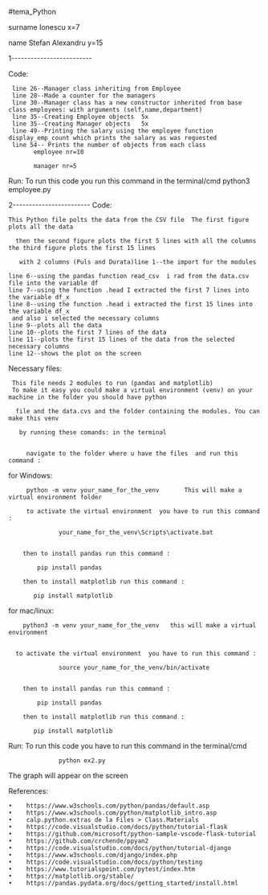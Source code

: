 #tema_Python

 surname Ionescu x=7
 
 name  Stefan Alexandru  y=15
 
 1-------------------------
 
 Code:
 
     line 26--Manager class inheriting from Employee
     line 28--Made a counter for the managers
     line 30--Manager class has a new constructor inherited from base class employees: with arguments (self,name,department)
     line 35--Creating Employee objects  5x 
     line 35--Creating Manager objects   5x
     line 49--Printing the salary using the employee function display_emp_count which prints the salary as was requested 
     line 54-- Prints the number of objects from each class   
           employee nr=10
            
           manager nr=5
           
Run: To run this code you run this command in the terminal/cmd python3 employee.py
    
   2------------------------
Code: 

    This Python file polts the data from the CSV file  The first figure plots all the data
    
      then the second figure plots the first 5 lines with all the columns the third figure plots the first 15 lines
      
       with 2 columns (Puls and Durata)line 1--the import for the modules
    
    line 6--using the pandas function read_csv  i rad from the data.csv file into the variable df
    line 7--using the function .head I extracted the first 7 lines into the variable df_x   
    line 8--using the function .head i extracted the first 15 lines into the variable df_x 
     and also i selected the necessary columns
    line 9--plots all the data    
    line 10--plots the first 7 lines of the data
    line 11--plots the first 15 lines of the data from the selected necessary columns
    line 12--shows the plot on the screen
   
Necessary files: 

     This file needs 2 modules to run (pandas and matplotlib) 
     To make it easy you could make a virtual environment (venv) on your machine in the folder you should have python
     
      file and the data.cvs and the folder containing the modules. You can make this venv 
      
       by running these comands: in the terminal
       
       
         navigate to the folder where u have the files  and run this command :
         
 for Windows: 
         
         python -m venv your_name_for_the_venv       This will make a virtual environment folder  
         
         to activate the virtual environment  you have to run this command :
         
                  your_name_for_the_venv\Scripts\activate.bat
                  
                  
        then to install pandas run this command :
        
            pip install pandas 
            
        then to install matplotlib run this command :
        
           pip install matplotlib    
         
for mac/linux:

        python3 -m venv your_name_for_the_venv   this will make a virtual environment
         
                 
      to activate the virtual environment  you have to run this command :
         
                  source your_name_for_the_venv/bin/activate  
                  
                  
        then to install pandas run this command :
        
            pip install pandas 
            
        then to install matplotlib run this command :
        
           pip install matplotlib 
           
           
Run:
    To run this code you have to  run this command in the terminal/cmd

                  python ex2.py          
                   
The graph will appear on the screen    
                  
     

References:

    •    https://www.w3schools.com/python/pandas/default.asp
    •    https://www.w3schools.com/python/matplotlib_intro.asp 
    •    calp.python.extras de la Files > Class.Materials 
    •    https://code.visualstudio.com/docs/python/tutorial-flask
    •    https://github.com/microsoft/python-sample-vscode-flask-tutorial 
    •    https://github.com/crchende/ppyan2 
    •    https://code.visualstudio.com/docs/python/tutorial-django 
    •    https://www.w3schools.com/django/index.php 
    •    https://code.visualstudio.com/docs/python/testing
    •    https://www.tutorialspoint.com/pytest/index.htm
    •    https://matplotlib.org/stable/
    •    https://pandas.pydata.org/docs/getting_started/install.html 
